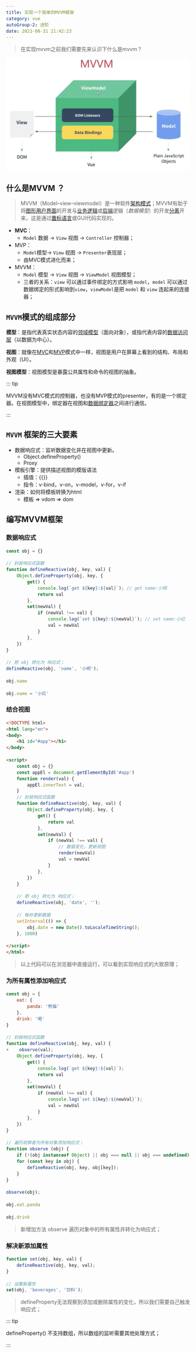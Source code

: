 ```yaml
---
title: 实现一个简单的MVVM框架
category: vue
autoGroup-2: 进阶
date: 2021-08-31 21:42:23
---
```


> 在实现mvvm之前我们需要先来认识下什么是mvvm？

![image-20210830234126983](assets/image-20210830234126983.png)

## 什么是MVVM ？

> MVVM（Model–view–viewmodel）是一种软件[架构模式](https://zh.wikipedia.org/wiki/架构模式)；MVVM有助于将[图形用户界面](https://zh.wikipedia.org/wiki/图形用户界面)的开发与[业务逻辑](https://zh.wikipedia.org/wiki/业务逻辑)或[后端](https://zh.wikipedia.org/wiki/前端和后端)逻辑（*数据模型*）的开发[分离](https://zh.wikipedia.org/wiki/关注点分离)开来，这是通过[置标语言](https://zh.wikipedia.org/wiki/置标语言)或GUI代码实现的。

- **MVC**：
  - `Model` 数据 → `View` 视图 → `Controller` 控制器；
- MVP：
  - `Model`模型→ `View` 视图 → `Presenter`表现层；
  - 由MVC模式进化而来；
- MVVM：
  - `Model` 模型 → `View` 视图 → `ViewModel` 视图模型；
  - 三者的关系：`view` 可以通过事件绑定的方式影响 `model`，`model` 可以通过数据绑定的形式影响到`view`，`viewModel`是把 `model` 和 `view` 连起来的连接器；

## `MVVM`模式的组成部分

**模型**：是指代表真实状态内容的[领域模型](https://zh.wikipedia.org/wiki/领域模型)（面向对象），或指代表内容的[数据访问层](https://zh.wikipedia.org/wiki/数据访问层)（以数据为中心）。

**视图**：就像在[MVC](https://zh.wikipedia.org/wiki/MVC)和[MVP](https://zh.wikipedia.org/wiki/Model-view-presenter)模式中一样，视图是用户在屏幕上看到的结构、布局和外观（UI）。

**视图模型**：视图模型是暴露公共属性和命令的视图的抽象。

::: tip

MVVM没有MVC模式的控制器，也没有MVP模式的presenter，有的是一个绑定器。在视图模型中，绑定器在视图和[数据绑定器](https://zh.wikipedia.org/w/index.php?title=数据绑定器&action=edit&redlink=1)之间进行通信。

:::

## `MVVM` 框架的三大要素

- 数据响应式：监听数据变化并在视图中更新。
  - Object.defineProperty()
  - Proxy
- 模板引擎：提供描述视图的模版语法  
  - 插值：{{}} 
  - 指令：v-bind，v-on，v-model，v-for，v-if  
- 渲染：如何将模板转换为html  
  - 模板 => vdom => dom

## 编写MVVM框架

### 数据响应式

```javascript
const obj = {}

// 封装响应式函数
function defineReactive(obj, key, val) {
    Object.defineProperty(obj, key, {
        get() {
            console.log(`get ${key}:${val}`); // get name:小明
            return val
        },
        set(newVal) {
            if (newVal !== val) {
                console.log(`set ${key}:${newVal}`); // set name:小红
                val = newVal
            }
        },
    })
}

// 把 obj 转化为 响应式；
defineReactive(obj, 'name', '小明');

obj.name

obj.name = '小红'
```

### 结合视图

```html
<!DOCTYPE html>
<html lang="en">
<body>
	<h1 id="#app"></h1>
</body>

<script>
    const obj = {}
    const appEl = document.getElementById('#app')
    function render(val) {
        appEl.innerText = val;
    }
    // 封装响应式函数
    function defineReactive(obj, key, val) {
        Object.defineProperty(obj, key, {
            get() {
                return val
            },
            set(newVal) {
                if (newVal !== val) {
                    // 数据变化，更新视图
                    render(newVal)
                    val = newVal
                }
            },
        })
    }

    // 把 obj 转化为 响应式；
    defineReactive(obj, 'date', '');

    // 每秒更新数据
    setInterval(() => {
        obj.date = new Date().toLocaleTimeString();
    }, 1000)

</script>
</html>
```

> 以上代码可以在浏览器中直接运行，可以看到实现响应式的大致原理；

### 为所有属性添加响应式

```javascript
const obj = {
    eat: {
        panda: '熊猫'
    },
    drink: '喝'
}

// 封装响应式函数
function defineReactive(obj, key, val) {
+    observe(val);
    Object.defineProperty(obj, key, {
        get() {
            console.log(`get ${key}:${val}`);
            return val
        },
        set(newVal) {
            if (newVal !== val) {
                console.log(`set ${key}:${newVal}`);
                val = newVal
            }
        },
    })
}

// 遍历观察者为所有对象添加响应式；
function observe (obj) {
    if (!(obj instanceof Object) || obj === null || obj === undefined) return;
    for (const key in obj) {
        defineReactive(obj, key, obj[key]);
    }
}

observe(obj);

obj.eat.panda

obj.drink
```

> 新增加方法 observe 遍历对象中的所有属性并转化为响应式；

### 解决新添加属性

```javascript
function set(obj, key, val) {
    defineReactive(obj, key, val);
}

// 设置新属性
set(obj, 'beverages', '饮料');
```

> defineProperty无法观察到添加或删除属性的变化，所以我们需要自己触发响应式；

::: tip

defineProperty() 不支持数组，所以数组的监听需要其他处理方式；

:::

